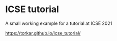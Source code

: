 # ICSE tutorial
A small working example for a tutorial at ICSE 2021

https://torkar.github.io/icse_tutorial/
